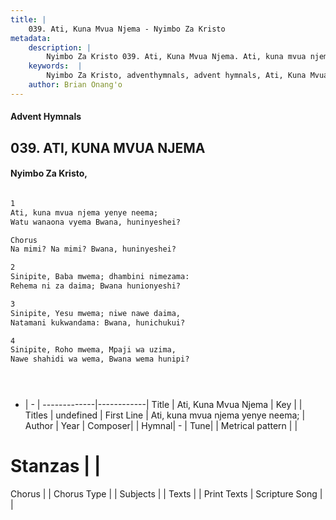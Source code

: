 ```yaml
---
title: |
    039. Ati, Kuna Mvua Njema - Nyimbo Za Kristo
metadata:
    description: |
        Nyimbo Za Kristo 039. Ati, Kuna Mvua Njema. Ati, kuna mvua njema yenye neema; Watu wanaona vyema Bwana, huninyeshei?  Chorus Na mimi? Na mimi? Bwana, huninyeshei?  
    keywords:  |
        Nyimbo Za Kristo, adventhymnals, advent hymnals, Ati, Kuna Mvua Njema, Ati, kuna mvua njema yenye neema;. 
    author: Brian Onang'o
---
```


#### Advent Hymnals
## 039. ATI, KUNA MVUA NJEMA
####  Nyimbo Za Kristo,

```txt

1
Ati, kuna mvua njema yenye neema;
Watu wanaona vyema Bwana, huninyeshei?

Chorus
Na mimi? Na mimi? Bwana, huninyeshei?

2
Sinipite, Baba mwema; dhambini nimezama:
Rehema ni za daima; Bwana hunionyeshi?

3
Sinipite, Yesu mwema; niwe nawe daima,
Natamani kukwandama: Bwana, hunichukui?

4
Sinipite, Roho mwema, Mpaji wa uzima,	
Nawe shahidi wa wema, Bwana wema hunipi?





```

- |   -  |
-------------|------------|
Title | Ati, Kuna Mvua Njema |
Key |  |
Titles | undefined |
First Line | Ati, kuna mvua njema yenye neema; |
Author | 
Year | 
Composer| |
Hymnal|  - |
Tune|  |
Metrical pattern | |
# Stanzas |  |
Chorus |  |
Chorus Type |  |
Subjects | |
Texts |  |
Print Texts | 
Scripture Song |  |
    
